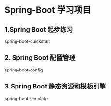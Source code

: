 # Spring-Boot  学习项目

## 1.Spring Boot 起步练习
spring-boot-quickstart

## 2. Spring Boot 配置管理
spring-boot-config

## 3.Spring Boot 静态资源和模板引擎
spring-boot-template